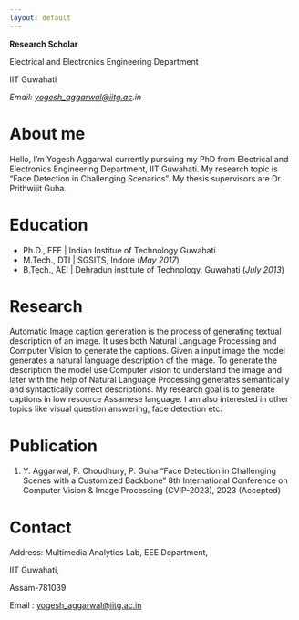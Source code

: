 ```yaml
---
layout: default
---
```


**Research Scholar**

<p>Electrical and Electronics Engineering Department</p>

IIT Guwahati

_Email: yogesh_aggarwal@iitg.ac.in_

# About me

Hello, I’m Yogesh Aggarwal currently pursuing my PhD from Electrical and Electronics Engineering Department, IIT Guwahati. My research topic is “Face Detection in Challenging Scenarios”. My thesis supervisors are Dr. Prithwijit Guha.    

# Education
- Ph.D., EEE | Indian Institue of Technology Guwahati 							       		
- M.Tech., DTI	| SGSITS, Indore (_May 2017_)	 			        		
- B.Tech., AEI | Dehradun institute of Technology, Guwahati (_July 2013_)

# Research

Automatic Image caption generation is the process of generating textual description of an image. It uses both Natural Language Processing and Computer Vision to generate the captions. Given a input image the model generates a natural language description of the image. To generate the description the model use Computer vision to understand the image and later with the help of Natural Language Processing generates semantically and syntactically correct descriptions. My research goal is to generate captions in low resource Assamese language. I am also interested in other topics like visual question answering, face detection etc.


# Publication
1. Y. Aggarwal, P. Choudhury, P. Guha “Face Detection in Challenging Scenes with a Customized Backbone” 8th International Conference on Computer Vision & Image Processing (CVIP-2023), 2023 (Accepted)

# Contact

Address: Multimedia Analytics Lab, EEE Department,

IIT Guwahati, 

Assam-781039

Email : yogesh_aggarwal@iitg.ac.in

